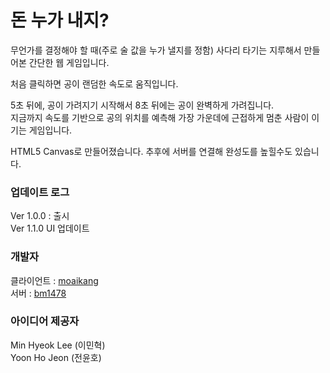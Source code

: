 # 돈 누가 내지?
무언가를 결정해야 할 때(주로 술 값을 누가 낼지를 정함) 사다리 타기는 지루해서 만들어본 간단한 웹 게임입니다.

처음 클릭하면 공이 랜덤한 속도로 움직입니다.

5초 뒤에, 공이 가려지기 시작해서 8초 뒤에는 공이 완벽하게 가려집니다.  
지금까지 속도를 기반으로 공의 위치를 예측해 가장 가운데에 근접하게 멈춘 사람이 이기는 게임입니다.

HTML5 Canvas로 만들어졌습니다. 추후에 서버를 연결해 완성도를 높힐수도 있습니다.

### 업데이트 로그
Ver 1.0.0 : 출시  
Ver 1.1.0 UI 업데이트

### 개발자
클라이언트 : [moaikang](https://github.com/moaikang)   
서버 : [bm1478](https://github.com/bm1478)

### 아이디어 제공자
Min Hyeok Lee (이민혁)   
Yoon Ho Jeon (전윤호)



